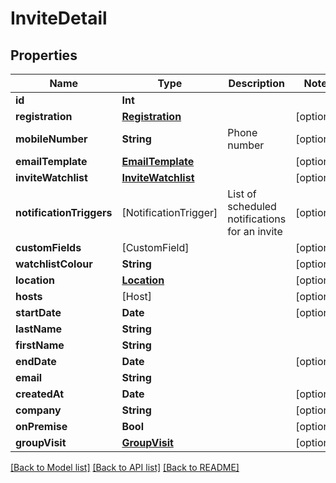# InviteDetail

## Properties
Name | Type | Description | Notes
------------ | ------------- | ------------- | -------------
**id** | **Int** |  | 
**registration** | [**Registration**](Registration.md) |  | [optional] 
**mobileNumber** | **String** | Phone number | [optional] 
**emailTemplate** | [**EmailTemplate**](EmailTemplate.md) |  | [optional] 
**inviteWatchlist** | [**InviteWatchlist**](InviteWatchlist.md) |  | [optional] 
**notificationTriggers** | [NotificationTrigger] | List of scheduled notifications for an invite | [optional] 
**customFields** | [CustomField] |  | [optional] 
**watchlistColour** | **String** |  | [optional] 
**location** | [**Location**](Location.md) |  | [optional] 
**hosts** | [Host] |  | [optional] 
**startDate** | **Date** |  | [optional] 
**lastName** | **String** |  | 
**firstName** | **String** |  | 
**endDate** | **Date** |  | [optional] 
**email** | **String** |  | 
**createdAt** | **Date** |  | [optional] 
**company** | **String** |  | [optional] 
**onPremise** | **Bool** |  | [optional] 
**groupVisit** | [**GroupVisit**](GroupVisit.md) |  | [optional] 

[[Back to Model list]](../README.md#documentation-for-models) [[Back to API list]](../README.md#documentation-for-api-endpoints) [[Back to README]](../README.md)


